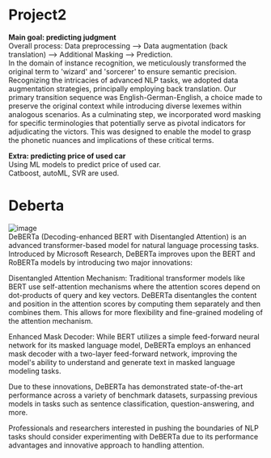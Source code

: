 # Project2 
**Main goal: predicting judgment**  
Overall process: Data preprocessing --> Data augmentation (back translation) --> Additional Masking --> Prediction.  
In the domain of instance recognition, we meticulously transformed the original term to 'wizard' and 'sorcerer' to ensure semantic precision. Recognizing the intricacies of advanced NLP tasks, we adopted data augmentation strategies, principally employing back translation. Our primary transition sequence was English-German-English, a choice made to preserve the original context while introducing diverse lexemes within analogous scenarios. As a culminating step, we incorporated word masking for specific terminologies that potentially serve as pivotal indicators for adjudicating the victors. This was designed to enable the model to grasp the phonetic nuances and implications of these critical terms.

**Extra: predicting price of used car**  
Using ML models to predict price of used car.   
Catboost, autoML, SVR are used.  

# Deberta
![image](https://github.com/edwardhan925192/Project2/assets/127165920/56ebcdf9-de5e-4c2d-b831-72ce4df0786c)  
DeBERTa (Decoding-enhanced BERT with Disentangled Attention) is an advanced transformer-based model for natural language processing tasks. Introduced by Microsoft Research, DeBERTa improves upon the BERT and RoBERTa models by introducing two major innovations:

Disentangled Attention Mechanism: Traditional transformer models like BERT use self-attention mechanisms where the attention scores depend on dot-products of query and key vectors. DeBERTa disentangles the content and position in the attention scores by computing them separately and then combines them. This allows for more flexibility and fine-grained modeling of the attention mechanism.

Enhanced Mask Decoder: While BERT utilizes a simple feed-forward neural network for its masked language model, DeBERTa employs an enhanced mask decoder with a two-layer feed-forward network, improving the model's ability to understand and generate text in masked language modeling tasks.

Due to these innovations, DeBERTa has demonstrated state-of-the-art performance across a variety of benchmark datasets, surpassing previous models in tasks such as sentence classification, question-answering, and more.

Professionals and researchers interested in pushing the boundaries of NLP tasks should consider experimenting with DeBERTa due to its performance advantages and innovative approach to handling attention.
